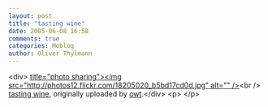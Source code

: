```yaml
---
layout: post
title: "tasting wine"
date: 2005-06-08 16:58
comments: true
categories: Moblog
author: Oliver Thylmann
---
```



&lt;div&gt;	[ title=&quot;photo sharing&quot;&gt;&lt;img src=&quot;http://photos12.flickr.com/18205020_b5bd17cd0d.jpg&quot; alt=&quot;&quot; /&gt;](http://www.flickr.com/photos/oliver/18205020/)&lt;br /&gt;	[tasting wine](http://www.flickr.com/photos/oliver/18205020/), originally uploaded by [owt](http://www.flickr.com/people/oliver/).&lt;/div&gt;				&lt;p&gt;	&lt;/p&gt;


